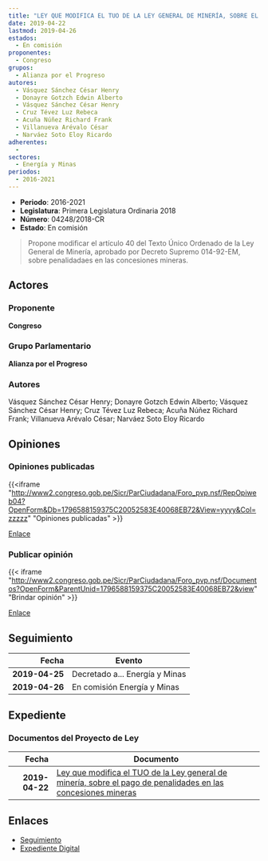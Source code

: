 ```yaml
---
title: "LEY QUE MODIFICA EL TUO DE LA LEY GENERAL DE MINERÍA, SOBRE EL PAGO DE PENALIDADES EN LAS CONCESIONES MINERAS"
date: 2019-04-22
lastmod: 2019-04-26
estados: 
  - En comisión
proponentes: 
  - Congreso
grupos: 
  - Alianza por el Progreso
autores: 
  - Vásquez Sánchez César Henry
  - Donayre Gotzch Edwin Alberto
  - Vásquez Sánchez César Henry
  - Cruz Tévez Luz Rebeca
  - Acuña Núñez Richard Frank
  - Villanueva Arévalo César
  - Narváez Soto Eloy Ricardo
adherentes: 
  - 
sectores: 
  - Energía y Minas
periodos: 
  - 2016-2021
---
```


- **Periodo**: 2016-2021
- **Legislatura**: Primera Legislatura Ordinaria 2018
- **Número**: 04248/2018-CR
- **Estado**: En comisión

> Propone modificar el artículo 40 del Texto Único Ordenado de la Ley General de Minería, aprobado por Decreto Supremo 014-92-EM, sobre penalidadaes en las concesiones mineras.


## Actores

### Proponente

**Congreso**

### Grupo Parlamentario

**Alianza por el Progreso**

### Autores

Vásquez Sánchez César Henry; Donayre Gotzch Edwin Alberto; Vásquez Sánchez César Henry; Cruz Tévez Luz Rebeca; Acuña Núñez Richard Frank; Villanueva Arévalo César; Narváez Soto Eloy Ricardo


## Opiniones

### Opiniones publicadas

{{<iframe "http://www2.congreso.gob.pe/Sicr/ParCiudadana/Foro_pvp.nsf/RepOpiweb04?OpenForm&Db=1796588159375C20052583E40068EB72&View=yyyy&Col=zzzzz" "Opiniones publicadas" >}}

[Enlace](http://www2.congreso.gob.pe/Sicr/ParCiudadana/Foro_pvp.nsf/RepOpiweb04?OpenForm&Db=1796588159375C20052583E40068EB72&View=yyyy&Col=zzzzz)
### Publicar opinión

{{< iframe "http://www2.congreso.gob.pe/Sicr/ParCiudadana/Foro_pvp.nsf/Documentos?OpenForm&ParentUnid=1796588159375C20052583E40068EB72&view" "Brindar opinión" >}}

[Enlace](http://www2.congreso.gob.pe/Sicr/ParCiudadana/Foro_pvp.nsf/Documentos?OpenForm&ParentUnid=1796588159375C20052583E40068EB72&view)

## Seguimiento

| Fecha | Evento |
|------:|--------|
| **2019-04-25** | Decretado a... Energía y Minas|
| **2019-04-26** | En comisión Energía y Minas|


## Expediente


### Documentos del Proyecto de Ley

| Fecha | Documento |
|------:|--------|
| **2019-04-22** | [Ley que modifica el TUO de la Ley general de minería, sobre el pago de penalidades en las concesiones mineras](http://www.leyes.congreso.gob.pe/Documentos/2016_2021/Proyectos_de_Ley_y_de_Resoluciones_Legislativas/PL0424820190422.pdf) |

## Enlaces 

- [Seguimiento](http://www2.congreso.gob.pe/Sicr/TraDocEstProc/CLProLey2016.nsf/f7fff46988ca05b1052578e100829cc7/909d403081d2a1c3052583e400755606?OpenDocument)
- [Expediente Digital](http://www2.congreso.gob.pe/Sicr/TraDocEstProc/CLProLey2016.nsf/f7fff46988ca05b1052578e100829cc7/909d403081d2a1c3052583e400755606?OpenDocument&Click=05257FB7005EB655.eb71d0cf91d8294e05256cdf006b5706/$Body/0.1C6C)
